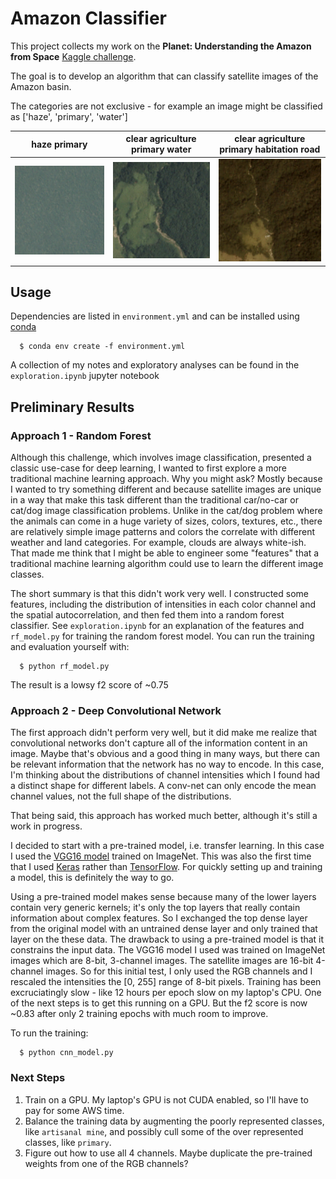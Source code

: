 # Amazon Classifier

This project collects my work on the **Planet: Understanding the Amazon from Space** [Kaggle challenge](https://www.kaggle.com/c/planet-understanding-the-amazon-from-space).

The goal is to develop an algorithm that can classify satellite images of the Amazon basin.

The categories are not exclusive - for example an image might be classified as ['haze', 'primary', 'water']


| haze primary                    | clear agriculture primary water | clear agriculture primary habitation road |
|--------------------------------|---------------------------------|------------------------------------------|
|![](./sample_images/train_0.jpg)| ![](./sample_images/train_1.jpg)| ![](./sample_images/train_4.jpg)         |

## Usage

Dependencies are listed in `environment.yml` and can be installed using [conda](https://conda.io/docs/index.html)

      $ conda env create -f environment.yml

A collection of my notes and exploratory analyses can be found in the `exploration.ipynb` jupyter notebook

## Preliminary Results

### Approach 1 - Random Forest

Although this challenge, which involves image classification, presented a classic use-case for deep learning, I wanted to first explore a more traditional machine learning approach. Why you might ask? Mostly because I wanted to try something different and because satellite images are unique in a way that make this task different than the traditional car/no-car or cat/dog image classification problems. Unlike in the cat/dog problem where the animals can come in a huge variety of sizes, colors, textures, etc., there are relatively simple image patterns and colors the correlate with different weather and land categories. For example, clouds are always white-ish. That made me think that I might be able to engineer some "features" that a traditional machine learning algorithm could use to learn the different image classes.

The short summary is that this didn't work very well. I constructed some features, including the distribution of intensities in each color channel and the spatial autocorrelation, and then fed them into a random forest classifier. See `exploration.ipynb` for an explanation of the features and `rf_model.py` for training the random forest model. You can run the training and evaluation yourself with:

      $ python rf_model.py

The result is a lowsy f2 score of ~0.75

### Approach 2 - Deep Convolutional Network

The first approach didn't perform very well, but it did make me realize that convolutional networks don't capture all of the information content in an image. Maybe that's obvious and a good thing in many ways, but there can be relevant information that the network has no way to encode. In this case, I'm thinking about the distributions of channel intensities which I found had a distinct shape for different labels. A conv-net can only encode the mean channel values, not the full shape of the distributions.

That being said, this approach has worked much better, although it's still a work in progress.

I decided to start with a pre-trained model, i.e. transfer learning. In this case I used the [VGG16 model](https://arxiv.org/pdf/1409.1556.pdf) trained on ImageNet. This was also the first time that I used [Keras](https://keras.io/) rather than [TensorFlow](https://www.tensorflow.org/). For quickly setting up and training a model, this is definitely the way to go.

Using a pre-trained model makes sense because many of the lower layers contain very generic kernels; it's only the top layers that really contain information about complex features. So I exchanged the top dense layer from the original model with an untrained dense layer and only trained that layer on the these data. The drawback to using a pre-trained model is that it constrains the input data. The VGG16 model I used was trained on ImageNet images which are 8-bit, 3-channel images. The satellite images are 16-bit 4-channel images. So for this initial test, I only used the RGB channels and I rescaled the intensities the [0, 255] range of 8-bit pixels. Training has been excruciatingly slow - like 12 hours per epoch slow on my laptop's CPU. One of the next steps is to get this running on a GPU. But the f2 score is now ~0.83 after only 2 training epochs with much room to improve.

To run the training:

      $ python cnn_model.py

### Next Steps

1.  Train on a GPU. My laptop's GPU is not CUDA enabled, so I'll have to pay for some AWS time.
2.  Balance the training data by augmenting the poorly represented classes, like `artisanal mine`, and possibly cull some of the over represented classes, like `primary`.
3.  Figure out how to use all 4 channels. Maybe duplicate the pre-trained weights from one of the RGB channels?
